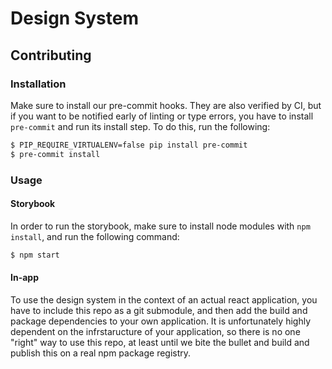 # Design System

## Contributing

### Installation

Make sure to install our pre-commit hooks. They are also verified by CI, but
if you want to be notified early of linting or type errors, you have to
install `pre-commit` and run its install step. To do this, run the following:

```bash
$ PIP_REQUIRE_VIRTUALENV=false pip install pre-commit
$ pre-commit install
```

### Usage

#### Storybook

In order to run the storybook, make sure to install node modules with `npm
install`, and run the following command:

```bash
$ npm start
```

#### In-app

To use the design system in the context of an actual react application, you have
to include this repo as a git submodule, and then add the build and package
dependencies to your own application. It is unfortunately highly dependent on
the infrstaructure of your application, so there is no one "right" way to use
this repo, at least until we bite the bullet and build and publish this on a
real npm package registry.
